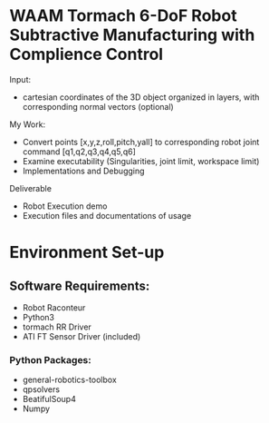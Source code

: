 <h1>
  WAAM Tormach 6-DoF Robot Subtractive Manufacturing with Complience Control
</h1>

Input:
- cartesian coordinates of the 3D object organized in layers, with corresponding normal vectors (optional)

My Work:
- Convert points [x,y,z,roll,pitch,yall] to corresponding robot joint command [q1,q2,q3,q4,q5,q6]
- Examine executability (Singularities, joint limit, workspace limit)
- Implementations and Debugging 

Deliverable 
- Robot Execution demo
- Execution files and documentations of usage

# Environment Set-up

## Software Requirements:
* Robot Raconteur
* Python3
* tormach RR Driver
* ATI FT Sensor Driver (included)

### Python Packages:
* general-robotics-toolbox
* qpsolvers
* BeatifulSoup4
* Numpy
